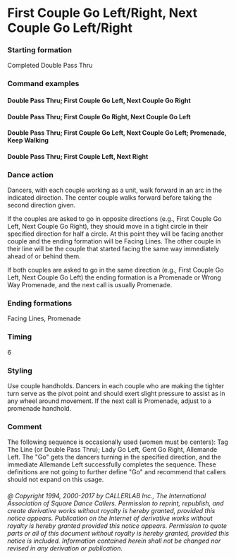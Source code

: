 
# First Couple Go Left/Right, Next Couple Go Left/Right

### Starting formation

Completed Double Pass Thru

### Command examples

#### Double Pass Thru; First Couple Go Left, Next Couple Go Right
#### Double Pass Thru; First Couple Go Right, Next Couple Go Left
#### Double Pass Thru; First Couple Go Left, Next Couple Go Left; Promenade, Keep Walking
#### Double Pass Thru; First Couple Left, Next Right

### Dance action

Dancers, with each couple working as a unit, walk forward in an arc in the indicated
direction. The center couple walks forward before taking the second direction given.

If the couples are asked to go in opposite directions
(e.g., First Couple Go Left, Next Couple Go Right),
they should move in a tight circle in their specified direction
for half a circle. At this point they will be
facing another couple and the ending formation will be Facing Lines.
The other couple in their line will
be the couple that started facing the same way immediately ahead of or behind them.

If both couples are asked to go in the same direction
(e.g., First Couple Go Left, Next Couple Go Left)
the ending formation is a Promenade or Wrong Way Promenade, and the next call is usually
Promenade.

### Ending formations

Facing Lines, Promenade

### Timing

6

### Styling

Use couple handholds. Dancers in each couple who are making the tighter turn serve as the pivot
point and should exert slight pressure to assist as in any wheel around movement.
If the next call is
Promenade, adjust to a promenade handhold.

### Comment

The following sequence is occasionally used (women must be centers): Tag The Line (or Double
Pass Thru); Lady Go Left, Gent Go Right, Allemande Left. The "Go"
gets the dancers turning in the
specified direction, and the immediate Allemande Left successfully completes the sequence. These
definitions are not going to further define "Go"
and recommend that callers should not expand on this usage.

###### @ Copyright 1994, 2000-2017 by CALLERLAB Inc., The International Association of Square Dance Callers. Permission to reprint, republish, and create derivative works without royalty is hereby granted, provided this notice appears. Publication on the Internet of derivative works without royalty is hereby granted provided this notice appears. Permission to quote parts or all of this document without royalty is hereby granted, provided this notice is included. Information contained herein shall not be changed nor revised in any derivation or publication.
